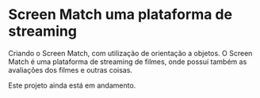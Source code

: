 <h1>Screen Match uma plataforma de streaming</h1>
<p>Criando o Screen Match, com utilização de orientação a objetos. O Screen Match é uma plataforma de streaming de filmes, onde possuí também as avaliações dos filmes e outras coisas.</p>
<p>Este projeto ainda está em andamento.</p>
